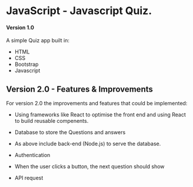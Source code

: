 # JavaScript - Javascript Quiz. 
#### Version 1.0

A simple Quiz app built in: 
- HTML
- CSS 
- Bootstrap
- Javascript
   
## Version 2.0 - Features & Improvements

For version 2.0 the improvements and features that could be implemented: 

* Using frameworks like React to optimise the front end and using React to build reusable compenents.

* Database to store the Questions and answers
  
* As above include back-end (Node.js) to serve the database.
  
* Authentication 
* When the user clicks a button, the next question should show
* API request 

